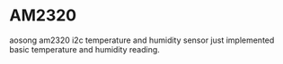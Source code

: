 # AM2320
aosong am2320 i2c temperature and humidity sensor
just implemented basic temperature and humidity reading.
